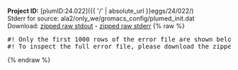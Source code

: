 **Project ID:** [plumID:24.022]({{ '/' | absolute_url }}eggs/24/022/)  
Stderr for source:  ala2/only_we/gromacs_config/plumed_init.dat   
Download: [zipped raw stdout](plumed_init.dat.plumed.stdout.txt.zip) - [zipped raw stderr](plumed_init.dat.plumed.stderr.txt.zip) 
{% raw %}
<pre>
#! Only the first 1000 rows of the error file are shown below
#! To inspect the full error file, please download the zipped raw stderr file above
</pre>
{% endraw %}
